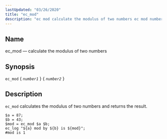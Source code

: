 ```yaml
---
lastUpdated: "03/26/2020"
title: "ec_mod"
description: "ec mod calculate the modulus of two numbers ec mod number 1 number 2 ec mod calculates the modulus of two numbers and returns the result Example 16 82 ec mod example..."
---
```


<a name="sieve.ref.ec_mod"></a> 
## Name

ec_mod — calculate the modulus of two numbers

## Synopsis

`ec_mod` { *`number1`* } { *`number2`* }

<a name="idp30305664"></a> 
## Description

`ec_mod` calculates the modulus of two numbers and returns the result.

<a name="example.ec_mod"></a> 


```
$a = 87;
$b = 43;
$mod = ec_mod $a $b;
ec_log "${a} mod by ${b} is ${mod}";
#mod is 1
```